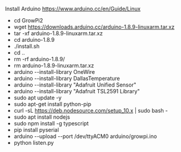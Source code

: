 Install Arduino https://www.arduino.cc/en/Guide/Linux 
- cd GrowPi2
- wget https://downloads.arduino.cc/arduino-1.8.9-linuxarm.tar.xz
- tar -xf arduino-1.8.9-linuxarm.tar.xz
- cd arduino-1.8.9
- ./install.sh
- cd ..
- rm -rf arduino-1.8.9/
- rm arduino-1.8.9-linuxarm.tar.xz
- arduino --install-library OneWire
- arduino --install-library DallasTemperature
- arduino --install-library "Adafruit Unified Sensor"
- arduino --install-library "Adafruit TSL2591 Library"
- sudo apt update -y
- sudo apt-get install python-pip
- curl -sL https://deb.nodesource.com/setup_10.x | sudo bash -
- sudo apt install nodejs
- sudo npm install -g typescript
- pip install pyserial
- arduino --upload --port /dev/ttyACM0 arduino/growpi.ino
- python listen.py